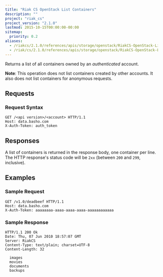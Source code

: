 ```yaml
---
title: "Riak CS OpenStack List Containers"
description: ""
project: "riak_cs"
project_version: "2.1.0"
lastmod: 2015-10-15T00:00:00-00:00
sitemap:
  priority: 0.2
aliases:
  - /riakcs/2.1.0/references/apis/storage/openstack/RiakCS-OpenStack-List-Containers
  - /riak/cs/2.1.0/references/apis/storage/openstack/RiakCS-OpenStack-List-Containers
---
```


Returns a list of all containers owned by an *authenticated* account.

**Note**: This operation does not list containers created by other accounts. It also does not list containers for anonymous requests.

## Requests

### Request Syntax

```http
GET /<api version>/<account> HTTP/1.1
Host: data.basho.com
X-Auth-Token: auth_token
```

## Responses

A list of containers is returned in the response body, one container per line. The HTTP response's status code will be `2xx` (between `200` and `299`, inclusive).

## Examples

### Sample Request

```http
GET /v1.0/deadbeef HTTP/1.1
Host: data.basho.com
X-Auth-Token: aaaaaaaa-aaaa-aaaa-aaaa-aaaaaaaaaaaa
```

### Sample Response

```http
HTTP/1.1 200 Ok
Date: Thu, 07 Jun 2010 18:57:07 GMT
Server: RiakCS
Content-Type: text/plain; charset=UTF-8
Content-Length: 32

  images
  movies
  documents
  backups
```
